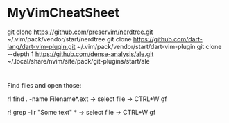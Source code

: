 # MyVimCheatSheet


git clone https://github.com/preservim/nerdtree.git ~/.vim/pack/vendor/start/nerdtree
git clone https://github.com/dart-lang/dart-vim-plugin.git ~/.vim/pack/vendor/start/dart-vim-plugin
git clone --depth 1 https://github.com/dense-analysis/ale.git ~/.local/share/nvim/site/pack/git-plugins/start/ale

#
Find files and open those:

r! find . -name Filename*.ext -> select file -> CTRL+W gf

r! grep -lir "Some text" * -> select file -> CTRL+W gf
